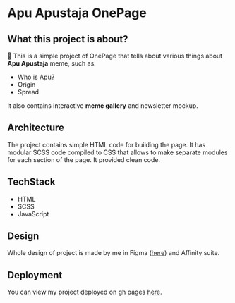# Apu Apustaja OnePage

## What this project is about?
🐸 This is a simple project of OnePage that tells about various things about <b>Apu Apustaja</b> meme, such as:

* Who is Apu?
* Origin
* Spread

It also contains interactive <b>meme gallery</b> and newsletter mockup.

## Architecture
The project contains simple HTML code for building the page. It has modular SCSS code compiled to CSS that allows to make separate modules for each section of the page. It provided clean code.

## TechStack

* HTML
* SCSS
* JavaScript


## Design
Whole design of project is made by me in Figma ([here](https://www.figma.com/file/rlBMhU9BSQ1DwvWIEVpczJ/Apu-Apustaja?node-id=0%3A1)) and Affinity suite.

## Deployment

You can view my project deployed on gh pages [here](https://zucek20.github.io/apu_apustaja/).



